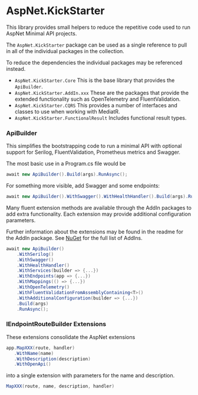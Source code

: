 # AspNet.KickStarter

This library provides small helpers to reduce the repetitive code used to run AspNet Minimal API projects.

The `AspNet.KickStarter` package can be used as a single reference to pull in all of the individual packages in the collection.

To reduce the dependencies the individual packages may be referenced instead.

* `AspNet.KickStarter.Core` This is the base library that provides the `ApiBuilder`.
* `AspNet.KickStarter.AddIn.xxx` These are the packages that provide the extended functionality such as OpenTelemetry and FluentValidation.
* `AspNet.KickStarter.CQRS` This provides a number of interfaces and classes to use when working with MediatR. 
* `AspNet.KickStarter.FunctionalResult` Includes functional result types.

### ApiBuilder

This simplifies the bootstrapping code to run a minimal API with optional support for Serilog, FluentValidation, Prometheus metrics and Swagger.

The most basic use in a Program.cs file would be
```csharp
await new ApiBuilder().Build(args).RunAsync();
```

For something more visible, add Swagger and some endpoints:
```csharp
await new ApiBuilder().WithSwagger().WithHealthHandler().Build(args).RunAsync();
```

Many fluent extension methods are available through the AddIn packages to add extra functionality. Each extension may provide additional configuration parameters.

Further information about the extensions may be found in the readme for the AddIn package. See [NuGet](https://www.nuget.org/packages?q=AspNet.KickStarter) for the full list of AddIns.

```csharp
await new ApiBuilder()
    .WithSerilog()
    .WithSwagger()
    .WithHealthHandler()
    .WithServices(builder => {...})
    .WithEndpoints(app => {...})
    .WithMappings(() => {...})
    .WithOpenTelemetry()
    .WithFluentValidationFromAssemblyContaining<T>()
    .WithAdditionalConfiguration(builder => {...})
    .Build(args)
    .RunAsync();
```


### IEndpointRouteBuilder Extensions

These extensions consolidate the AspNet extensions
```csharp
app.MapXXX(route, handler)
   .WithName(name)
   .WithDescription(description)
   .WithOpenApi()
```
into a single extension with parameters for the name and description.
```csharp
MapXXX(route, name, description, handler)
```